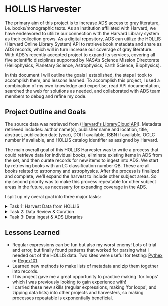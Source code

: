 # HOLLIS Harvester

The primary aim of this project is to increase ADS access to gray literature, i.e. books/monographic texts. As an institution affiliated with Harvard, we have endeavored to utilize our connection with the Harvard Library system as their collection grows. As a digital repository, ADS can utilize the HOLLIS (Harvard Online Library System) API to retrieve book metadata and share as ADS records, which will in turn increase our coverage of gray literature. With ADS's recently accepted project to expand its services, covering all five scientific disciplines supported by NASA’s Science Mission Directorate (Heliophysics, Planetary Science, Astrophysics, Earth Science, Biophysics).
 
In this document I will outline the goals I established, the steps I took to accomplish them, and lessons learned. To accomplish this project, I used a combination of my own knowledge and expertise, read API documentation, searched the web for solutions as needed, and collaborated with ADS team members to debug and refine my code.

## Project Outline and Goals

The source data was retrieved from ([Harvard's LibraryCloud API](https://wiki.harvard.edu/confluence/display/LibraryStaffDoc/LibraryCloud)). Metadata retrieved includes: author name(s), publisher name and location, title, abstract, publication date (year), DOI if available, ISBN if available, OCLC number if available, and HOLLIS catalog identifier as assigned by Harvard.

The main overall goal of this HOLLIS Harvester was to write a process that could retrieve data for individual books, eliminate existing items in ADS from the set, and then curate records for new items to ingest into ADS. We start by retrieving books with an LC classification number QB. These are all books related to astronomy and astrophysics. After the process is finalized and complete, we'll expand the harvest to include other subject areas. So my second priority was to make this process repeatable for other subject areas in the future, as necessary for expanding coverage in the ADS. 

I split up my overal goal into three major tasks:

<details>
 <summary>Task 1: Harvest Data from HOLLIS </summary>

## Task 1: Harvest Data from HOLLIS
First we connect to the LibraryCloud API where HOLLIS allows for retrieving the book metadata. The python process for harvesting the data now can be run with the [HOLLIS1_Harvester](https://github.com/jrkoch127/hollis-harvester/blob/main/HOLLIS1_Harvester.ipynb) notebook. The only thing to change is the header/input data: change the date (YYMM), the LC classification (QB, QC, etc.), and make sure there is a directory ready on my local drive where I will store the results.

```
# Input data, then run the notebook
date = "2209"
classification = "QB"
filepath = "hollis_harvest/" + classification + "/"
```

By running the full HOLLIS1_Harvester notebook, I will first obtain a full file of results according to the classification input. We were able to come up with a process that sends the API request multiple times, appending any new items to the file, until no new results are found. Originally, I found that the API would send me different results each time, so this way, it'll gather as many new items as possible in the harvest.

Second, the script will look at my file of HOLLIS ids for books that we've already reviewed and vetted in the initial haul ('hollis_exclusions.xlsx'). The script removes those items reviewed from the data set. 

Next, the process extracts metadata that we want, using a series of regular expressions and zipping together data into records. Once the data is transformed into a workable state, we then create reference strings out of author, title, and year. Sending the reference strings to the ADS Reference Service API, we can identify additional books that already exist in ADS and remove those from the data set.

Finally, the end of the notebook will provide a "Results Summary": number of new records generated from HOLLIS, number of bibcode matches, and number of new items for ingest review. The output files include spreadsheets for each, so we can review any bibcode matches made, as well as the new ingests.

_Important note for later_: Copy all the HOLLIS ids from the 'hollis_results.xlsx' file, and append it to the 'hollis_exclusions.xlsx' file. Next time we run the harvest, these items will be excluded from the results as having been reviewed.
</details>

<details>
 <summary>Task 2: Data Review & Curation </summary>

## Task 2: Data Review & Curation
**Data Review:**
After we have successfully harvested data from HOLLIS, it's time to manually review items for metadata updates and curation of new items.

First we can look at the bibcode matching results ('ref_results.xlsx'), and make notes for metadata updates as needed. One thing to pay attention to is where the comment reads _"Exception: Hypotheses exhausted: X solutions with equal (good) score"_. This is where the ref service could not decide on a match because there are duplicate records. Make a tab in the excel file and record the duplicate bibcodes - the curation staff can later deduplicate the records.

Next we'll review the new items in the 'hollis_ingests.xlsx' file, where we make curation adjustments as needed (whether that is tweaking the title, making formatting changes to the publication field, cleaning up author names, etc.). For the first large harvest, if we're pulling a new LC classification, we should look at each item in the file, and manually check if it exists in ADS (missed by the ref service). From there we can decide if it needs a new record, or update an existing record with better metadata. We also need to check each item to make sure it's within the scope of our collections. 

Any new ingests should remain on the first tab of the curation spreadsheet, however any metadata updates should be moved to a second tab, with a column for "bibcode". Let's delete or move the 'out of scope' items to a separate third tab so they are not included for ingest. (I'm currently keeping the hollis ids in my hollis_exclusions.xlsx file, which I'll continue to do for now).

Notes on curation review:
- Out of scope items: juvenile literature, 'scientific fiction', books that are beyond the scope of the classification, issues with translation, bad links, etc.
- Keep books that are a newer version of a record that already exists in ADS. We'll ingest these as new items. 
--- However, if there is a ebook/reprint version of something that's much older (say 20+ years older than the current), we can check for a DOI and try to make a single unifying record of the item with its various copyright/reprint/ebook dates. Let's update the existing record in ADS, rather than ingest a new version. Examples: 1989saes.book.....E, 1989snsm.book.....G, 1986gala.book.....H, 1972gala.book.....S
- Keep book versions of PhD theses ADS already has, unless the book/ISBN is mentioned in the record (in which case we can merge the record with any new metadata HOLLIS provides).

**Curation:**
Finally, when the review is complete, we can run the [HOLLS2_Curation](https://github.com/jrkoch127/hollis-harvester/blob/main/HOLLIS2_Curation.ipynb). First, input the same initial date as the harvest (YYMM) and the classification. 

The first part of the notebook will transform the records that need metadata updates ('ingest_new.xlsx', sheet=1), and then the second part will transform the new records for ingest ('ingest_new.xlsx', sheet = 0), so make sure the excel sheets are in order. These will be output as json records.
</details>

<details>
 <summary>Task 3: Data Ingest & ADS Libraries </summary>

## Task 3: Data Ingest & ADS Libraries
Finally, when the review and curation is complete, we'll simply update the python scripts for the serializers ('serializer_updates.py' & 'serializer_ingests.py'). After running the serializers, we'll have ADS tagged format records to send to ADS.

Once the records are added to the system, I'll copy the bibcodes from the ref results, the metadata updates, and the new ingests, and put them into my bibocdes list to update the ADS libraries (hollis_library.xlsx). From that point, I can run the [HOLLIS3_Libraries](https://github.com/jrkoch127/hollis-harvester/blob/main/HOLLIS3_Libraries.ipynb) notebook and add the new bibcodes to my existing library. Alternatively, I have the option to make new libraries as I see fit (I may make new libraries for each classification).
</details>

## Lessons Learned

- Regular expressions can be fun but also my worst enemy! Lots of trial and error, but finally found patterns that worked for parsing what I needed out of the HOLLIS data. Two sites were useful for testing: [Pythex](https://pythex.org/) or [Regex101](https://regex101.com/).
- Learned new methods to make lists of metadata and zip them together into records.
- This project gave me a great opportunity to practice making 'for loops' which I was previously looking to gain experience with!
- I carried these new skills (regular expressions, making 'for loops', and zipping data lists) into other projects and harvesters, so making processes repeatable is exponentially beneficial.
